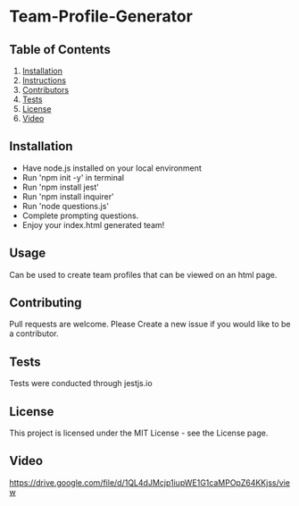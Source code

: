 # Team-Profile-Generator

## Table of Contents
1. [Installation](##-Installation)
2. [Instructions](##Instructions)
3. [Contributors](##Contributors)
4. [Tests](##Tests)
5. [License](##License)
6. [Video](##Video)

## Installation
- Have node.js installed on your local environment
- Run 'npm init -y' in terminal
- Run 'npm install jest'
- Run 'npm install inquirer'
- Run 'node questions.js'
- Complete prompting questions.
- Enjoy your index.html generated team!

## Usage
Can be used to create team profiles that can be viewed on an html page.

## Contributing
Pull requests are welcome. Please Create a new issue if you would like to be a contributor.

## Tests
Tests were conducted through jestjs.io

## License
This project is licensed under the MIT License - see the License page.

## Video
https://drive.google.com/file/d/1QL4dJMcjp1iupWE1G1caMPOpZ64KKjss/view
